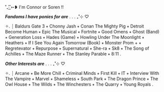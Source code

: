  ˚₊· ͟͟͞͞➳❥ I'm Connor or Soren !!

  ***Fandoms I have ponies for are*** . . . ₊˚⊹ ♡

✧. ┊  ⁭Baldurs Gate 3 ⭒ Chonny Jash ⭒ Conan The Mighty Pig ⭒ Detroit Become Human ⭒ Epic The Musical ⭒ Fortnite ⭒ Good Omens ⭒ Ghost (Band) ⭒ Generation Loss ⭒ Hades (Game) ⭒ Howling Under The Moonlight ⭒ Heathers ⭒ If I See You Again Tomorrow (Book) ⭒ Monster Prom + ⭒ Regretevator ⭒ Repurpose ⭒ Supernatural ⭒ She-ra ⭒ Sk8 ⭒ The Song of Achilles ⭒ The Maze Runner ⭒ The Stanley Parable ⭒ 8:11 .

  ***Other Interests are*** . . . ₊˚⊹ ♡
  
✧. ┊  Arcane ⭒ Be More Chill ⭒ Criminal Minds ⭒ First Kill ⭒ IT ⭒ Interview With The Vampire ⭒ Marvel ⭒ Shameless ⭒ South Park ⭒ The Dragon Prince ⭒ The Owl House ⭒ The Wilds ⭒ The Winchesters ⭒ The Quarry ⭒ Young Royals .

<!---
sunsoren/sunsoren is a ✨ special ✨ repository because its `README.md` (this file) appears on your GitHub profile.
You can click the Preview link to take a look at your changes.
--->

